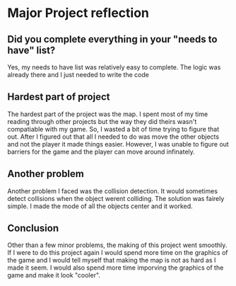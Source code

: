 # Major Project reflection

## Did you complete everything in your "needs to have" list?
Yes, my needs to have list was relatively easy to complete.
The logic was already there and I just needed to write the code

## Hardest part of project
The hardest part of the project was the map.
I spent most of my time reading through other projects but the way they did theirs wasn't compatiable with my game.
So, I wasted a bit of time trying to figure that out. 
After I figured out that all I needed to do was move the other objects and not the player it made things easier.
However, I was unable to figure out barriers for the game and the player can move around infinately.
 ## Another problem
 Another problem I faced was the collision detection. It would sometimes detect collisions when the object werent 
 colliding. The solution was fairely simple. I made the mode of all the objects center and it worked.
 
 ## Conclusion
 Other than a few minor problems, the making of this project went smoothly. If I were to do this project again
 I would spend more time on the graphics of the game and I would tell myself that making the map is not as hard as I made it seem.
 I would also spend more time imporving the graphics of the game
 and make it look "cooler". 
